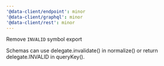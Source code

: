 ```yaml
---
'@data-client/endpoint': minor
'@data-client/graphql': minor
'@data-client/rest': minor
---
```


Remove `INVALID` symbol export

Schemas can use delegate.invalidate() in normalize() or return delegate.INVALID in queryKey().